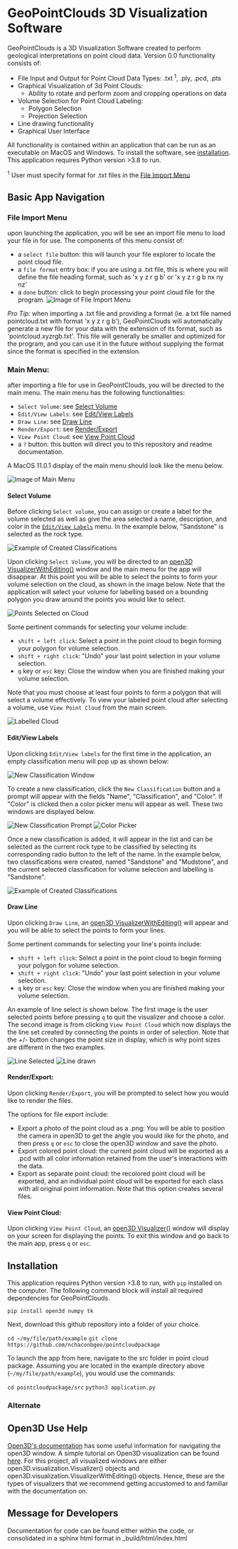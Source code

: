 # GeoPointClouds 3D Visualization Software

GeoPointClouds is a 3D Visualization Software created to perform geological interpretations on point cloud data. Version 0.0 functionality consists of:
  * File Input and Output for Point Cloud Data Types: .txt<sup> 1</sup>, .ply, .pcd, .pts
  * Graphical Visualization of 3d Point Clouds:
    * Ability to rotate and perform zoom and cropping operations on data  
  * Volume Selection for Point Cloud Labeling:
    * Polygon Selection
    * Projection Selection
  * Line drawing functionality
  * Graphical User Interface

All functionality is contained within an application that can be run as an executable on MacOS and Windows. To install the software, see [installation](#installation). This application requires Python version >3.8 to run.

<sup>1</sup> User must specify format for .txt files in the [File Import Menu](#file-import-menu) 

## Basic App Navigation

### File Import Menu
upon launching the application, you will be see an import file menu to load your file in for use. The components of this menu consist of:
  * a `select file` button: this will launch your file explorer to locate the point cloud file. 
  * a `file format` entry box: if you are using a .txt file, this is where you will define the file heading format, such as 'x y z r g b' or 'x y z r g b nx ny nz'
  * a `done` button: click to begin processing your point cloud file for the program. 
![Image of File Import Menu](https://github.com/nchaconbgeo/pointcloudpackage/blob/880882d4609b8b2aa132f7eb7d34bdbd2db4bf9d/R3dF8LChjjVPzA0pDqUXoSYy9t1eK2RRW5jquabGel_H5_XPiKdv2jDJfidlsbG88s8_LCcRUvSiqM7aY-i3iiDwUG50hAhSVn_FPrI4dMeyWPMZ6fCetf_L04XTLexrpRpJEQNS_vo(1).png)

*Pro Tip:* when importing a .txt file and providing a format (ie. a txt file named pointcloud.txt with format 'x y z r g b'), GeoPointClouds will automatically generate a new file for your data with the extension of its format, such as 'pointcloud.xyzrgb.txt'. This file will generally be smaller and optimized for the program, and you can use it in the future without supplying the format since the format is specified in the extension. 

### Main Menu:
after importing a file for use in GeoPointClouds, you will be directed to the main menu. The main menu has the following functionalities:
  * `Select Volume`: see [Select Volume](#select-volume)
  * `Edit/View Labels`: see [Edit/View Labels](#editview-labels)
  * `Draw Line`: see [Draw Line](#draw-line)
  * `Render/Export`: see [Render/Export](#renderexport)
  * `View Point Cloud`: see [View Point Cloud](#view-point-cloud)
  * a `?` button: this button will direct you to this repository and readme documentation.

A MacOS 11.0.1 display of the main menu should look like the menu below.
  
![Image of Main Menu](https://github.com/nchaconbgeo/pointcloudpackage/blob/52e50232f70f1181900d37183f385c8311e2cfbd/5LM8NSSPHYK7F1Tk6wDMWapX95uX_1i72NGmp0vEPue0i4H4XdKcnLZjElpvhE3AkI8uStRGPqCTLEp3Gy7mfDQL-4KT0yHWYlaUdmEhQENTtlAZXpWwi-kOLCGN4aY0ZYp8qnxBzYY.png)
  
#### Select Volume
Before clicking `Select volume`, you can assign or create a label for the volume selected as well as give the area selected a name, description, and color in the [`Edit/View Labels`](#editview-labels) menu. In the example below, "Sandstone" is selected as the rock type. 

![Example of Created Classifications](https://github.com/nchaconbgeo/pointcloudpackage/blob/main/classifications_contact.png)

Upon clicking `Select Volume`, you will be directed to an [open3D VisualizerWithEditing()](http://www.open3d.org/docs/latest/python_api/open3d.visualization.VisualizerWithEditing.html) window and the main menu for the app will disappear. At this point you will be able to select the points to form your volume selection on the cloud, as shown in the image below. Note that the application will select your volume for labelling based on a bounding polygon you draw around the points you would like to select. 

![Points Selected on Cloud](https://github.com/nchaconbgeo/pointcloudpackage/blob/main/VolSelectPoints.png)

Some pertinent commands for selecting your volume include:
 * `shift + left click`: Select a point in the point cloud to begin forming your polygon for volume selection. 
 * `shift + right click`: "Undo" your last point selection in your volume selection.
 * `q` key or `esc` key: Close the window when you are finished making your volume selection.

Note that you must choose at least four points to form a polygon that will select a volume effectively. To view your labeled point cloud after selecting a volume, use `View Point Cloud` from the main screen.

![Labelled Cloud](https://github.com/nchaconbgeo/pointcloudpackage/blob/main/Volume.png)

#### Edit/View Labels
Upon clicking `Edit/View labels` for the first time in the application, an empty classification menu will pop up as shown below:

![New Classification Window](https://github.com/nchaconbgeo/pointcloudpackage/blob/main/point_classification_contact.png)

To create a new classification, click the `New Classification` button and a prompt will appear with the fields "Name", "Classification", and "Color". If "Color" is clicked then a color picker menu will appear as well. These two windows are displayed below.

![New Classification Prompt](https://github.com/nchaconbgeo/pointcloudpackage/blob/main/new_type_contact.png)
![Color Picker](https://github.com/nchaconbgeo/pointcloudpackage/blob/main/color_picker_contact.png)

Once a new classification is added, it will appear in the list and can be selected as the current rock type to be classified by selecting its corresponding radio button to the left of the name. In the example below, two classifications were created, named "Sandstone" and "Mudstone", and the current selected classification for volume selection and labelling is "Sandstone".

![Example of Created Classifications](https://github.com/nchaconbgeo/pointcloudpackage/blob/main/classifications_contact.png)


#### Draw Line
Upon clicking `Draw Line`, an [open3D VisualizerWithEditing()](http://www.open3d.org/docs/latest/python_api/open3d.visualization.VisualizerWithEditing.html) will appear and you will be able to select the points to form your lines.

Some pertinent commands for selecting your line's points include:
 * `shift + left click`: Select a point in the point cloud to begin forming your polygon for volume selection. 
 * `shift + right click`: "Undo" your last point selection in your volume selection.
 * `q` key or `esc` key: Close the window when you are finished making your volume selection.

An example of line select is shown below. The first image is the user selected points before pressing `q` to quit the visualizer and choose a color. The second image is from clicking `View Point Cloud` which now displays the the line set created by connecting the points in order of selection. Note that the +/- button changes the point size in display, which is why point sizes are different in the two examples.

![Line Selected](https://github.com/nchaconbgeo/pointcloudpackage/blob/main/points_selection_line.png)
![Line drawn](https://github.com/nchaconbgeo/pointcloudpackage/blob/main/line_drawn_example.png)

#### Render/Export:
Upon clicking `Render/Export`, you will be prompted to select how you would like to render the files. 

The options for file export include:
  * Export a photo of the point cloud as a .png: You will be able to position the camera in open3D to get the angle you would like for the photo, and then press `q` or `esc` to close the open3D window and save the photo.
  * Export colored point cloud: the current point cloud will be exported as a .pcd with all color information retained from the user's interactions with the data. 
  * Export as separate point cloud: the recolored point cloud will be exported, and an individual point cloud will be exported for each class with all original point information. Note that this option creates several files. 

#### View Point Cloud:
Upon clicking `View Point Cloud`, an [open3D Visualizer()](http://www.open3d.org/docs/latest/python_api/open3d.visualization.Visualizer.html) window will display on your screen for displaying the points. To exit this window and go back to the main app, press `q` or `esc`.

## Installation
This application requires Python version >3.8 to run, with `pip` installed on the computer. The following command block will install all required dependencies for GeoPointClouds.

`pip install open3d numpy tk` 

Next, download this github repository into a folder of your choice. 

`cd ~/my/file/path/example`
`git clone https://github.com/nchaconbgeo/pointcloudpackage`

To launch the app from here, navigate to the src folder in point cloud package. Assuming you are located in the example directory above (`~/my/file/path/example`), you would use the commands:

`cd pointcloudpackage/src`
`python3 application.py`


### Alternate 


## Open3D Use Help
[Open3D's documentation](http://www.open3d.org/docs) has some useful information for navigating the open3D window. A simple tutorial on Open3D visualization can be found [here](http://www.open3d.org/docs/latest/tutorial/Basic/visualization.html). For this project, all visualized windows are either open3D.visualization.Visualizer() objects and open3D.visualization.VisualizerWithEditing() objects. Hence, these are the types of visualizers that we recommend getting accustomed to and familiar with the documentation on.

## Message for Developers

Documentation for code can be found either within the code, or consolidated in a sphinx html format in _build/html/index.html
